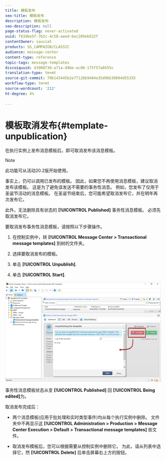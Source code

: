 ```yaml
---
title: 模板发布
seo-title: 模板发布
description: 模板发布
seo-description: null
page-status-flag: never-activated
uuid: f83dbe5f-762c-4c58-aeed-6ec289eb522f
contentOwner: sauviat
products: SG_CAMPAIGN/CLASSIC
audience: message-center
content-type: reference
topic-tags: message-templates
discoiquuid: 43908738-a71a-49be-ac00-175f57a0555c
translation-type: tm+mt
source-git-commit: 70b143445b2e77128b9404e35d96b39694d55335
workflow-type: tm+mt
source-wordcount: '212'
ht-degree: 4%

---
```



# 模板取消发布{#template-unpublication}

在执行实例上发布消息模板后，即可取消发布该消息模板。

>[!NOTE]
>
>此功能可从活动20.2版开始使用。

事实上，仍可以调用已发布的模板。 因此，如果您不再使用消息模板，建议取消发布该模板。 这是为了避免误发送不需要的事务性消息。 例如，您发布了仅用于圣诞节活动的消息模板。 在圣诞节结束后，您可能希望取消发布它，并在明年再次发布它。

此外，无法删除具有状态的 **[!UICONTROL Published]** 事务性消息模板。 必须先取消发布它。

要取消发布事务性消息模板，请按照以下步骤操作。

1. 在控制实例中，转 **[!UICONTROL Message Center > Transactional message templates]** 到树的文件夹。
1. 选择要取消发布的模板。
1. 单击 **[!UICONTROL Unpublish]**.

   <!--1. Fill in the **[!UICONTROL Log of the process]** field.-->

1. 单击 **[!UICONTROL Start]**.

![](assets/message-center-unpublish.png)

事务性消息模板状态从变 **[!UICONTROL Published]** 回 **[!UICONTROL Being edited]**&#x200B;为。

取消发布完成后：

* 两个消息模板(应用于批处理和实时类型事件)均从每个执行实例中删除。 文件夹中不再显示这 **[!UICONTROL Administration > Production > Message Center Execution > Default > Transactional message templates]** 些文件。

* 取消发布模板后，您可以根据需要从控制实例中删除它。 为此，请从列表中选择它，然 **[!UICONTROL Delete]** 后单击屏幕右上方的按钮。